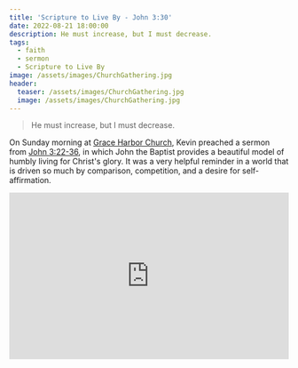 ```yaml
---
title: 'Scripture to Live By - John 3:30'
date: 2022-08-21 18:00:00
description: He must increase, but I must decrease.
tags:
  - faith
  - sermon
  - Scripture to Live By
image: /assets/images/ChurchGathering.jpg
header:
  teaser: /assets/images/ChurchGathering.jpg
  image: /assets/images/ChurchGathering.jpg
---
```

> He must increase, but I must decrease.

On Sunday morning at [Grace Harbor Church](graceharbor.net), Kevin preached a sermon from [John 3:22-36](https://www.biblegateway.com/passage/?search=John+3%3A22-36&version=CSB), in which John the Baptist provides a beautiful model of humbly living for Christ's glory. It was a very helpful reminder in a world that is driven so much by comparison, competition, and a desire for self-affirmation.

<iframe title="John 3:22-36: The One Above All (McKay)" allowtransparency="true" height="300" width="100%" style="border: none; min-width: min(100%, 430px);" scrolling="no" data-name="pb-iframe-player" src="https://www.podbean.com/player-v2/?from=embed&i=f75e5-12a3f4d-pb&square=1&share=1&download=1&fonts=Tahoma&skin=12&font-color=auto&rtl=0&logo_link=episode_page&btn-skin=8&size=300" allowfullscreen=""></iframe>